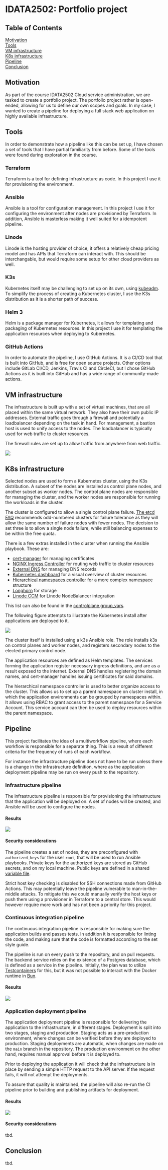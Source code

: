 # IDATA2502: Portfolio project

## Table of Contents

[Motivation](#motivation)  
[Tools](#tools)  
[VM infrastructure](#vm-infrastructure)  
[K8s infrastructure](#k8s-infrastructure)  
[Pipeline](#pipeline)  
[Conclusion](#conclusion)

## Motivation

As part of the course IDATA2502 Cloud service administration, we are tasked to create a portfolio project.
The portfolio project rather is open-ended, allowing for us to define our own scopes and goals.
In my case, I wanted to create a pipeline for deploying a full stack web application on highly available infrastructure.

## Tools

In order to demonstrate how a pipeline like this can be set up, I have chosen a set of tools that I have partial familiarity from before.
Some of the tools were found during exploration in the course.

### Terraform

Terraform is a tool for defining infrastructure as code.
In this project I use it for provisioning the environment.

### Ansible

Ansible is a tool for configuration management.
In this project I use it for configuring the environment after nodes are provisioned by Terraform.
In addition, Ansible is masterless making it well suited for a idempotent pipeline.

### Linode

Linode is the hosting provider of choice, it offers a relatively cheap pricing model and has APIs that Terraform can interact with.
This should be interchangable, but would require some setup for other cloud providers as well.

### K3s

Kubernetes itself may be challenging to set up on its own, using [kubeadm].
To simplify the process of creating a Kubernetes cluster, I use the K3s distribution as it is a shorter path of success.

### Helm 3

Helm is a package manager for Kubernetes, it allows for templating and packaging of Kubernetes resources. In this project I use it for templating the application resources when deploying to Kubernetes.

### GitHub Actions

In order to automate the pipeline, I use GitHub Actions.
It is a CI/CD tool that is built into GitHub, and is free for open source projects.
Other options include GitLab CI/CD, Jenkins, Travis CI and CircleCI, but I chose GitHub Actions as it is built into GitHub and has a wide range of community-made actions.

## VM infrastructure

The infrastructure is built up with a set of virtual machines, that are all placed within the same virtual network. They also have their own public IP addresses.
External traffic goes through a firewall and potentially a loadbalancer depending on the task in hand. For management, a bastion host is used to unify access to the nodes. The loadbalancer is typically used for web traffic to cluster resources.

The firewall rules are set up to allow traffic from anywhere from web traffic.

![](infrastructure-vms.drawio.svg)

## K8s infrastructure

Selected nodes are used to form a Kubernetes cluster, using the K3s distribution.
A subset of the nodes are installed as control plane nodes, and another subset as worker nodes.
The control plane nodes are responsible for managing the cluster, and the worker nodes are responsible for running the workloads in the cluster.

The cluster is configured to allow a single control plane failure. [The etcd FAQ][etcd-faq] recommends odd-numbered clusters for failure tolerance as they will allow the same number of failure nodes with fewer nodes. The decision to set three is to allow a single node failure, while still balancing expenses to be within the free quota.

There is a few extras installed in the cluster when running the Ansible playbook. These are:

- [cert-manager][cert-manager] for managing certificates
- [NGINX Ingress Controller][nginx-ingress] for routing web traffic to cluster resources
- [External DNS][external-dns] for managing DNS records
- [Kubernetes dashboard][kubernetes-dashboard] for a visual overview of cluster resources
- [Hierarchical namespaces controller][kubernetes-hnc] for a more complex namespace structure
- [Longhorn][longhorn] for storage
- [Linode CCM][linode-ccm] for Linode NodeBalancer integration

This list can also be found in the [controlplane group_vars](../infrastructure/configuration/inventory/group_vars/controlplane/main.yml).

The following figure attempts to illustrate the Kubernetes install after applications are deployed to it.

![](infrastructure-k8s.drawio.svg)

The cluster itself is installed using a k3s Ansible role. The role installs k3s on control planes and worker nodes, and registers secondary nodes to the elected primary control node.

The application resources are defined as Helm templates. The services forming the application register necessary ingress definitions, and are as a result exposed to the internet. External DNS handles registering the domain names, and cert-manager handles issuing certificates for said domains.

The hierarchical namespace controller is used to better organize access to the cluster. This allows us to set up a parent namespace on cluster install, in which the application environments can be grouped by namespaces within. It allows using RBAC to grant access to the parent namespace for a Service Account. This service account can then be used to deploy resources within the parent namespace.

## Pipeline

This project facilitates the idea of a multiworkflow pipeline, where each workflow is responsible for a separate thing.
This is a result of different criteria for the frequency of runs of each workflow.

For instance the infrastructure pipeline does not have to be run unless there is a change in the infrastructure definition, where as the application deployment pipeline may be run on every push to the repository.

### Infrastructure pipeline

The infrastructure pipeline is responsible for provisioning the infrastructure that the application will be deployed on.
A set of nodes will be created, and Ansible will be used to configure the nodes.

#### Results

![](assets/infrastructure-pipeline.png)

#### Security considerations

The pipeline creates a set of nodes, they are preconfigured with `authorized_keys` for the user `root`, that will be used to run Ansible playbooks.
Private keys for the authorized keys are stored as GitHub secrets, and on my local machine. Public keys are defined in a shared [variable file](../infrastructure/configuration/vars.yml).

Strict host key checking is disabled for SSH connections made from GitHub Actions. This may potentially leave the pipeline vulnerable to man-in-the-middle attacks. To mitigate this we could manually verify the host keys or push them using a provisioner in Terraform to a central store. This would however require more work and has not been a priority for this project.

### Continuous integration pipeline

The continuous integration pipeline is responsible for making sure the application builds and passes tests.
In addition it is responsible for linting the code, and making sure that the code is formatted according to the set style guide.

The pipeline is run on every push to the repository, and on pull requests.
The backend service relies on the existence of a Postgres database, which is defined as a service in the pipeline.
Initially, the plan was to utilize [Testcontainers][testcontainers-node] for this, but it was not possible to interact with the Docker runtime in [Bun][bun].

#### Results

![](assets/ci-pipeline.png)

### Application deployment pipeline

The application deployment pipeline is responsible for delivering the application to the infrastructure, in different stages.
Deployment is split into two stages, staging and production. Staging acts as a pre-production environment, where changes can be verified before they are deployed to production. Staging deployments are automatic, when changes are made on the `main` branch in the repository. The production environment on the other hand, requires manual approval before it is deployed to.

Prior to deploying the application it will check that the infrastructure is in place by sending a simple HTTP request to the API server. If the request fails, it will not attempt the deployments.

To assure that quality is maintained, the pipeline will also re-run the CI pipeline prior to building and publishing artifacts for deployment.

#### Results

![](assets/application-pipeline.png)

#### Security considerations

tbd.

## Conclusion

tbd.

[bun]: https://bun.sh/
[cert-manager]: https://cert-manager.io/
[external-dns]: https://github.com/kubernetes-sigs/external-dns
[etcd-faq]: https://etcd.io/docs/v3.6/faq/#what-is-failure-tolerance
[kubeadm]: https://kubernetes.io/docs/reference/setup-tools/kubeadm/
[kubernetes-dashboard]: https://kubernetes.io/docs/tasks/access-application-cluster/web-ui-dashboard/
[kubernetes-hnc]: https://github.com/kubernetes-sigs/hierarchical-namespaces
[longhorn]: https://longhorn.io/
[linode-ccm]: https://github.com/linode/linode-cloud-controller-manager
[nginx-ingress]: https://kubernetes.github.io/ingress-nginx/
[testcontainers-node]: https://node.testcontainers.org/
